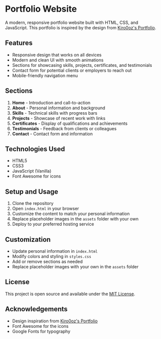 # Portfolio Website

A modern, responsive portfolio website built with HTML, CSS, and JavaScript. This portfolio is inspired by the design from [Kiro0oz's Portfolio](https://kiro0oz.vercel.app/).

## Features

- Responsive design that works on all devices
- Modern and clean UI with smooth animations
- Sections for showcasing skills, projects, certificates, and testimonials
- Contact form for potential clients or employers to reach out
- Mobile-friendly navigation menu

## Sections

1. **Home** - Introduction and call-to-action
2. **About** - Personal information and background
3. **Skills** - Technical skills with progress bars
4. **Projects** - Showcase of recent work with links
5. **Certificates** - Display of qualifications and achievements
6. **Testimonials** - Feedback from clients or colleagues
7. **Contact** - Contact form and information

## Technologies Used

- HTML5
- CSS3
- JavaScript (Vanilla)
- Font Awesome for icons

## Setup and Usage

1. Clone the repository
2. Open `index.html` in your browser
3. Customize the content to match your personal information
4. Replace placeholder images in the `assets` folder with your own
5. Deploy to your preferred hosting service

## Customization

- Update personal information in `index.html`
- Modify colors and styling in `styles.css`
- Add or remove sections as needed
- Replace placeholder images with your own in the `assets` folder

## License

This project is open source and available under the [MIT License](LICENSE).

## Acknowledgements

- Design inspiration from [Kiro0oz's Portfolio](https://kiro0oz.vercel.app/)
- Font Awesome for the icons
- Google Fonts for typography